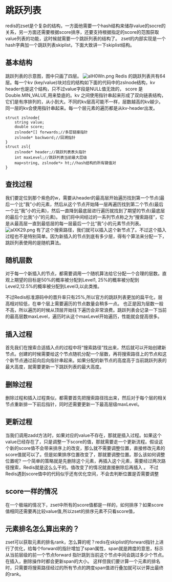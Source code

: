 # 跳跃列表

redis的zset是个复杂的结构，一方面他需要一个hash结构来储存value的socre的关系，另一方面还需要根据score排序，还要支持根据指定的score的范围获取value列表的功能，这时候就需要一个跳跃列表的结构了。
zset的内部实现是一个hash字典加一个跳跃列表skiplist，下面大致讲一下skiplist结构。
## 基本结构
跳跃列表的示意图，图中只画了四层。
![aIH0Wn.png](https://s1.ax1x.com/2020/08/08/aIH0Wn.png)
Redis 的跳跃列表共有64层。每一个kv (key/value)块对应的结构如下面的代码中的zslnode结构，kv header也是这个结构，只不过value字段是NULL值无效的，
score 是Double.MIN_VALUE,用来垫底的。kv 之间使用指针串起来形成了双向链表结构，它们是有序排列的，从小到大。不同的kv层高可能不一样，层数越高的kv越少。同一层的kv会使用指针串起来。每一个层元素的遍历都是从kv-header出发。
```
struct zslnode{
    string value;
    double score;
    zslnode*[] forwards;//多层链接指针
    zslnode* backword;//回溯指针
}
struct zsl{
    zslnode* header;//跳跃列表表头指针
    int maxLevel;//跳跃列表当前最大层级
    map<string, zslnode*> ht;//hash结构的所有键值对
}
```

## 查找过程
我们要定位到那个紫色的w，需要从header的最高层开始遍历找到第一个节点(最后一个比“我"小的元素，然后从这个节点开始降一层再遍历找到第二个节点(最后一个比“我”小的元素)，然后一直降到最底层进行遍历就找到了期望的节点(最底层的最后个比我“小”的元素)。
我们将中间经过的一系列节点称之为“搜索路径”，它是从最高层一直到最低层的每一层最后一个比“我”小的元素节点列表。
![aIXK29.png](https://s1.ax1x.com/2020/08/08/aIXK29.png)
有了这个搜索路径，我们就可以插入这个新节点了。不过这个插入过程也不是特别简单。因为新插入的节点到底有多少层，得有个算法来分配一下， 跳跃列表使用的是随机算法。

## 随机层数
对于每一个新插入的节点，都需要调用一个随机算法给它分配一个合理的层数。直观上期望的目标是50%的概率被分配到Level1, 25%的概率被分配到Level2,12.5%的概率被分配到Level3,以此类推。

不过Redis标准源码中的晋升率只有25%,所以官方的跳跃列表更加的扁平化，层高相对较低，在单个层上需要遍历的节点数量会稍多一点。
也正是因为层数一般不高，所以遍历的时候从顶层开始往下遍历会非常浪费。跳跃列表会记录一下当前的最高层数maxLevel，遍历时从这个maxLevel开始遍历，性能就会提高很多。
## 插入过程
首先我们在搜索合适插入点的过程中将“搜索路径”找出来，然后就可以开始创建新节点。创建的时候需要给这个节点随机分配一个层数，再将搜索路径上的节点和这个新节点通过前向后向指针串起来。如果分配的新节点的高度高于当前跳跃列表的最大高度，就需要更新一下跳跃列表的最大高度。
## 删除过程
删除过程和插入过程类似，都需要首先把搜索路径找出来，然后对于每个层的相关节点重新排一下前后指针，同时还需要更新一下最高层级maxLevel。
## 更新过程
当我们调用zadd方法时，如果对应的value不存在，那就是插入过程。如果这个value已经存在了，只是调整一下score的值，那就需要走一个更新流程。假设这个新的score值不会带来排序上的改变，那么就不需要调整位置，直接修改元素的score值就可以了。但是如果排序位置改变了，那就要调整位置。那么该如何调整位置呢?
一个简单的策略就是先删除这个元素，再插入这个元素，需要经过两次路径搜索，Redis就是这么么干的。值改变了的情况就直接删除后再插入 。 不过Redis遇到score值中的代码似乎还有优化空间，不会去判断位置是否需要调整
## score一样的情况
在一个极端的情况下，zset中所有的score值都是一样的，如何排序？如果score值相同还需要再比较value值,所以zset的排序元素不只看score值，

## 元素排名怎么算出来的？
zset可以获取元素的排名rank，怎么算的呢？redis在skiplist的forward指针上进行了优化，给每个forward的指针增加了span属性，span就是跨度的意思，标示从当前层级的前一个节点forward
指针跳到当前这个节点中间会跳过多少个节点。在插入，删除操作时都会更新span的大小。
这样但我们要计算一个元素的排名时，只需要将搜索路径经过的所有节点的跨度span值进行叠加就可以计算出最终的rank。



